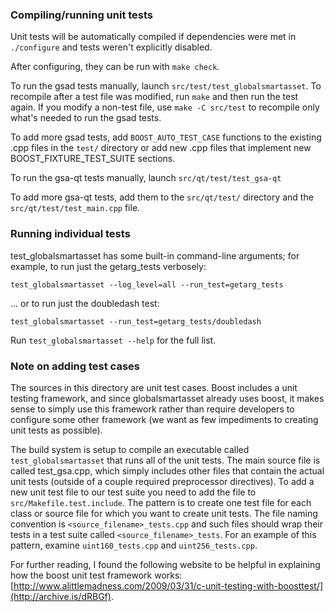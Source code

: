 ### Compiling/running unit tests

Unit tests will be automatically compiled if dependencies were met in `./configure`
and tests weren't explicitly disabled.

After configuring, they can be run with `make check`.

To run the gsad tests manually, launch `src/test/test_globalsmartasset`. To recompile
after a test file was modified, run `make` and then run the test again. If you
modify a non-test file, use `make -C src/test` to recompile only what's needed
to run the gsad tests.

To add more gsad tests, add `BOOST_AUTO_TEST_CASE` functions to the existing
.cpp files in the `test/` directory or add new .cpp files that
implement new BOOST_FIXTURE_TEST_SUITE sections.

To run the gsa-qt tests manually, launch `src/qt/test/test_gsa-qt`

To add more gsa-qt tests, add them to the `src/qt/test/` directory and
the `src/qt/test/test_main.cpp` file.

### Running individual tests

test_globalsmartasset has some built-in command-line arguments; for
example, to run just the getarg_tests verbosely:

    test_globalsmartasset --log_level=all --run_test=getarg_tests

... or to run just the doubledash test:

    test_globalsmartasset --run_test=getarg_tests/doubledash

Run `test_globalsmartasset --help` for the full list.

### Note on adding test cases

The sources in this directory are unit test cases.  Boost includes a
unit testing framework, and since globalsmartasset already uses boost, it makes
sense to simply use this framework rather than require developers to
configure some other framework (we want as few impediments to creating
unit tests as possible).

The build system is setup to compile an executable called `test_globalsmartasset`
that runs all of the unit tests.  The main source file is called
test_gsa.cpp, which simply includes other files that contain the
actual unit tests (outside of a couple required preprocessor
directives). To add a new unit test file to our test suite you need
to add the file to `src/Makefile.test.include`. The pattern is to
create one test file for each class or source file for which you want
to create unit tests.  The file naming convention is
`<source_filename>_tests.cpp` and such files should wrap their tests
in a test suite called `<source_filename>_tests`.  For an example of
this pattern, examine `uint160_tests.cpp` and `uint256_tests.cpp`.

For further reading, I found the following website to be helpful in
explaining how the boost unit test framework works:
[http://www.alittlemadness.com/2009/03/31/c-unit-testing-with-boosttest/](http://archive.is/dRBGf).

